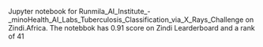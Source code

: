 Jupyter notebook for Runmila_AI_Institute_-_minoHealth_AI_Labs_Tuberculosis_Classification_via_X_Rays_Challenge on Zindi.Africa. The notebbok has 0.91 score on Zindi Learderboard and a rank of 41
